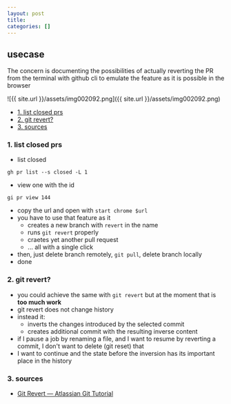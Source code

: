 ```yaml
---
layout: post
title:
categories: []
---
```

## usecase
The concern is documenting the possibilities of actually reverting the PR from the terminal with github cli to emulate the feature as it is possible in the browser

![{{ site.url }}/assets/img002092.png]({{ site.url }}/assets/img002092.png)

<!-- TOC -->

- [1. list closed prs](#1-list-closed-prs)
- [2. git revert?](#2-git-revert)
- [3. sources](#3-sources)

<!-- /TOC -->

### 1. list closed prs
* list closed

```
gh pr list --s closed -L 1
```

* view one with the id

```
gi pr view 144
```

* copy the url and open with `start chrome $url`
* you have to use that feature as it 
    * creates a new branch with `revert` in the name
    * runs `git revert` properly
    * craetes yet another pull request
    * ... all with a single click
* then, just delete branch remotely, `git pull`, delete branch locally 
* done

### 2. git revert? 
* you could achieve the same with `git revert` but at the moment that is **too much work**
* git revert does not change history
* instead it: 
    * inverts the changes introduced by the selected commit
    * creates additional commit with the resulting inverse content
* if I pause a job by renaming a file, and I want to resume by reverting a commit, I don't want to delete (git reset) that
* I want to continue and the state before the inversion has its important place in the history

### 3. sources
* [Git Revert — Atlassian Git Tutorial](https://www.atlassian.com/git/tutorials/undoing-changes/git-revert)
